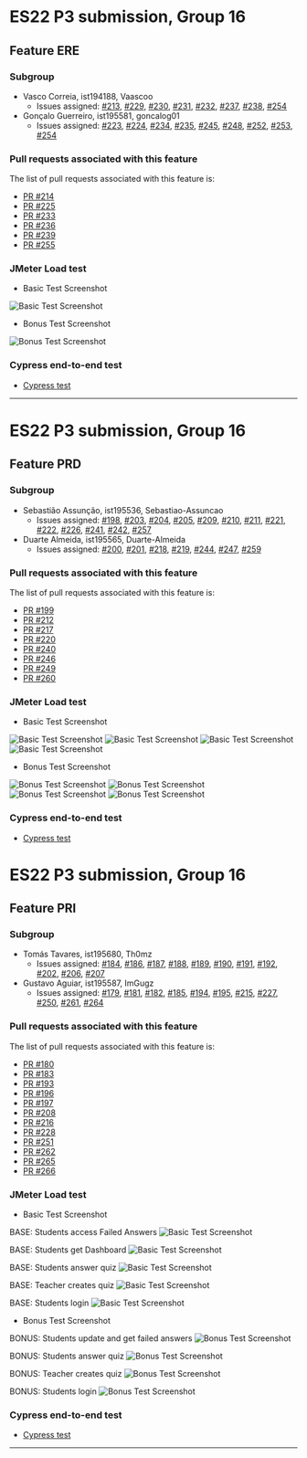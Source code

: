# ES22 P3 submission, Group 16

## Feature ERE

### Subgroup

- Vasco Correia, ist194188, Vaascoo
  - Issues assigned: [#213](https://github.com/tecnico-softeng-2022/es22-16/issues/213), [#229](https://github.com/tecnico-softeng-2022/es22-16/issues/229), [#230](https://github.com/tecnico-softeng-2022/es22-16/issues/230), [#231](https://github.com/tecnico-softeng-2022/es22-16/issues/231), [#232](https://github.com/tecnico-softeng-2022/es22-16/issues/232), [#237](https://github.com/tecnico-softeng-2022/es22-16/issues/237), [#238](https://github.com/tecnico-softeng-2022/es22-16/issues/238), [#254](https://github.com/tecnico-softeng-2022/es22-16/issues/254)
- Gonçalo Guerreiro, ist195581, goncalog01
  - Issues assigned: [#223](https://github.com/tecnico-softeng-2022/es22-16/issues/223), [#224](https://github.com/tecnico-softeng-2022/es22-16/issues/224), [#234](https://github.com/tecnico-softeng-2022/es22-16/issues/234), [#235](https://github.com/tecnico-softeng-2022/es22-16/issues/235), [#245](https://github.com/tecnico-softeng-2022/es22-16/issues/245), [#248](https://github.com/tecnico-softeng-2022/es22-16/issues/248), [#252](https://github.com/tecnico-softeng-2022/es22-16/issues/252), [#253](https://github.com/tecnico-softeng-2022/es22-16/issues/253), [#254](https://github.com/tecnico-softeng-2022/es22-16/issues/254)

### Pull requests associated with this feature

The list of pull requests associated with this feature is:

- [PR #214](https://github.com/tecnico-softeng-2022/es22-16/pull/214)
- [PR #225](https://github.com/tecnico-softeng-2022/es22-16/pull/225)
- [PR #233](https://github.com/tecnico-softeng-2022/es22-16/pull/233)
- [PR #236](https://github.com/tecnico-softeng-2022/es22-16/pull/236)
- [PR #239](https://github.com/tecnico-softeng-2022/es22-16/pull/239)
- [PR #255](https://github.com/tecnico-softeng-2022/es22-16/pull/255)

### JMeter Load test

- Basic Test Screenshot

![Basic Test Screenshot](https://github.com/tecnico-softeng-2022/es22-16/blob/ere/ere-basic.png)

- Bonus Test Screenshot

![Bonus Test Screenshot](https://github.com/tecnico-softeng-2022/es22-16/blob/ere/ere-bonus.png)

### Cypress end-to-end test

- [Cypress test](https://dashboard.cypress.io/projects/6a3vtr/runs/6/specs/3a58dcef-3fa6-48bc-b3ee-1468858e9ab7/video?utm_source=Dashboard&utm_medium=Share+URL&utm_campaign=Video)

---

# ES22 P3 submission, Group 16

## Feature PRD

### Subgroup

- Sebastião Assunção, ist195536, Sebastiao-Assuncao
  - Issues assigned: [#198](https://github.com/tecnico-softeng-2022/es22-16/issues/198), [#203](https://github.com/tecnico-softeng-2022/es22-16/issues/203), [#204](https://github.com/tecnico-softeng-2022/es22-16/issues/204), [#205](https://github.com/tecnico-softeng-2022/es22-16/issues/205), [#209](https://github.com/tecnico-softeng-2022/es22-16/issues/209), [#210](https://github.com/tecnico-softeng-2022/es22-16/issues/210), [#211](https://github.com/tecnico-softeng-2022/es22-16/issues/211), [#221](https://github.com/tecnico-softeng-2022/es22-16/issues/221), [#222](https://github.com/tecnico-softeng-2022/es22-16/issues/222), [#226](https://github.com/tecnico-softeng-2022/es22-16/issues/226), [#241](https://github.com/tecnico-softeng-2022/es22-16/issues/241), [#242](https://github.com/tecnico-softeng-2022/es22-16/issues/242), [#257](https://github.com/tecnico-softeng-2022/es22-16/issues/257)
- Duarte Almeida, ist195565, Duarte-Almeida
  - Issues assigned: [#200](https://github.com/tecnico-softeng-2022/es22-16/issues/200), [#201](https://github.com/tecnico-softeng-2022/es22-16/issues/201), [#218](https://github.com/tecnico-softeng-2022/es22-16/issues/218), [#219](https://github.com/tecnico-softeng-2022/es22-16/issues/219), [#244](https://github.com/tecnico-softeng-2022/es22-16/issues/244), [#247](https://github.com/tecnico-softeng-2022/es22-16/issues/247), [#259](https://github.com/tecnico-softeng-2022/es22-16/issues/259)

### Pull requests associated with this feature

The list of pull requests associated with this feature is:

- [PR #199](https://github.com/tecnico-softeng-2022/es22-16/pull/199)
- [PR #212](https://github.com/tecnico-softeng-2022/es22-16/pull/212)
- [PR #217](https://github.com/tecnico-softeng-2022/es22-16/pull/217)
- [PR #220](https://github.com/tecnico-softeng-2022/es22-16/pull/220)
- [PR #240](https://github.com/tecnico-softeng-2022/es22-16/pull/240)
- [PR #246](https://github.com/tecnico-softeng-2022/es22-16/pull/246)
- [PR #249](https://github.com/tecnico-softeng-2022/es22-16/pull/249)
- [PR #260](https://github.com/tecnico-softeng-2022/es22-16/pull/260)

### JMeter Load test

- Basic Test Screenshot

![Basic Test Screenshot](https://github.com/tecnico-softeng-2022/es22-16/blob/prd/jmeter_base_login.png)
![Basic Test Screenshot](https://github.com/tecnico-softeng-2022/es22-16/blob/prd/jmeter_base_teacher.png)
![Basic Test Screenshot](https://github.com/tecnico-softeng-2022/es22-16/blob/prd/jmeter_base_answer_quizzes.png)
![Basic Test Screenshot](https://github.com/tecnico-softeng-2022/es22-16/blob/prd/jmeter_base_get_update.png)

- Bonus Test Screenshot

![Bonus Test Screenshot](https://github.com/tecnico-softeng-2022/es22-16/blob/prd/jmeter_bonus_login.png)
![Bonus Test Screenshot](https://github.com/tecnico-softeng-2022/es22-16/blob/prd/jmeter_bonus_teacher.png)
![Bonus Test Screenshot](https://github.com/tecnico-softeng-2022/es22-16/blob/prd/jmeter_bonus_answer_quizzes.png)
![Bonus Test Screenshot](https://github.com/tecnico-softeng-2022/es22-16/blob/prd/jmeter_bonus_get_update.png)

### Cypress end-to-end test

- [Cypress test](https://www.youtube.com/watch?v=bS7sHdj0u9A)

# ES22 P3 submission, Group 16

## Feature PRI

### Subgroup

- Tomás Tavares, ist195680, Th0mz
  - Issues assigned: [#184](https://github.com/tecnico-softeng-2022/es22-16/issues/184), [#186](https://github.com/tecnico-softeng-2022/es22-16/issues/186), [#187](https://github.com/tecnico-softeng-2022/es22-16/issues/187), [#188](https://github.com/tecnico-softeng-2022/es22-16/issues/188), [#189](https://github.com/tecnico-softeng-2022/es22-16/issues/189), [#190](https://github.com/tecnico-softeng-2022/es22-16/issues/190), [#191](https://github.com/tecnico-softeng-2022/es22-16/issues/191), [#192](https://github.com/tecnico-softeng-2022/es22-16/issues/192), [#202](https://github.com/tecnico-softeng-2022/es22-16/issues/202), [#206](https://github.com/tecnico-softeng-2022/es22-16/issues/206), [#207](https://github.com/tecnico-softeng-2022/es22-16/issues/207)
- Gustavo Aguiar, ist195587, ImGugz
  - Issues assigned: [#179](https://github.com/tecnico-softeng-2022/es22-16/issues/179), [#181](https://github.com/tecnico-softeng-2022/es22-16/issues/181), [#182](https://github.com/tecnico-softeng-2022/es22-16/issues/182), [#185](https://github.com/tecnico-softeng-2022/es22-16/issues/185), [#194](https://github.com/tecnico-softeng-2022/es22-16/issues/194), [#195](https://github.com/tecnico-softeng-2022/es22-16/issues/195), [#215](https://github.com/tecnico-softeng-2022/es22-16/issues/215), [#227](https://github.com/tecnico-softeng-2022/es22-16/issues/227), [#250](https://github.com/tecnico-softeng-2022/es22-16/issues/250), [#261](https://github.com/tecnico-softeng-2022/es22-16/issues/261), [#264](https://github.com/tecnico-softeng-2022/es22-16/issues/264)

### Pull requests associated with this feature

The list of pull requests associated with this feature is:

- [PR #180](https://github.com/tecnico-softeng-2022/es22-16/pull/180)
- [PR #183](https://github.com/tecnico-softeng-2022/es22-16/pull/183)
- [PR #193](https://github.com/tecnico-softeng-2022/es22-16/pull/193)
- [PR #196](https://github.com/tecnico-softeng-2022/es22-16/pull/196)
- [PR #197](https://github.com/tecnico-softeng-2022/es22-16/pull/197)
- [PR #208](https://github.com/tecnico-softeng-2022/es22-16/pull/208)
- [PR #216](https://github.com/tecnico-softeng-2022/es22-16/pull/216)
- [PR #228](https://github.com/tecnico-softeng-2022/es22-16/pull/228)
- [PR #251](https://github.com/tecnico-softeng-2022/es22-16/pull/251)
- [PR #262](https://github.com/tecnico-softeng-2022/es22-16/pull/262)
- [PR #265](https://github.com/tecnico-softeng-2022/es22-16/pull/265)
- [PR #266](https://github.com/tecnico-softeng-2022/es22-16/pull/266)

### JMeter Load test

- Basic Test Screenshot

BASE: Students access Failed Answers
![Basic Test Screenshot](https://github.com/tecnico-softeng-2022/es22-16/blob/pri/pri-basic-1.png/)

BASE: Students get Dashboard
![Basic Test Screenshot](https://github.com/tecnico-softeng-2022/es22-16/blob/pri/pri-basic-2.png/)

BASE: Students answer quiz
![Basic Test Screenshot](https://github.com/tecnico-softeng-2022/es22-16/blob/pri/pri-basic-3.png/)

BASE: Teacher creates quiz
![Basic Test Screenshot](https://github.com/tecnico-softeng-2022/es22-16/blob/pri/pri-basic-4.png/)

BASE: Students login
![Basic Test Screenshot](https://github.com/tecnico-softeng-2022/es22-16/blob/pri/pri-basic-5.png/)

- Bonus Test Screenshot

BONUS: Students update and get failed answers
![Bonus Test Screenshot](https://github.com/tecnico-softeng-2022/es22-16/blob/pri/pri-bonus-1.png)

BONUS: Students answer quiz
![Bonus Test Screenshot](https://github.com/tecnico-softeng-2022/es22-16/blob/pri/pri-bonus-2.png)

BONUS: Teacher creates quiz
![Bonus Test Screenshot](https://github.com/tecnico-softeng-2022/es22-16/blob/pri/pri-bonus-3.png)

BONUS: Students login
![Bonus Test Screenshot](https://github.com/tecnico-softeng-2022/es22-16/blob/pri/pri-bonus-4.png)

### Cypress end-to-end test

- [Cypress test](https://youtu.be/OPRVEEhUF2I)

---

